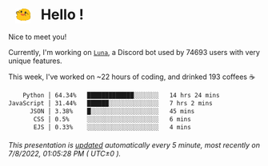 <h1>   <img src="./spoinky.gif" style="vertical-align:middle;" width="30px">   Hello ! </h1>

Nice to meet you!

Currently, I'm working on <a href='https://github.com/Asgarrrr/Luna'>`Luna`</a>, a Discord bot used by 74693 users with very unique features.

This week, I've worked on ~22 hours of coding, and drinked 193 coffees ☕

```
    Python │ 64.34%   █████████████░░░░░░░   14 hrs 24 mins
JavaScript │ 31.44%   ██████░░░░░░░░░░░░░░   7 hrs 2 mins
      JSON │ 3.38%    █░░░░░░░░░░░░░░░░░░░   45 mins
       CSS │ 0.5%     ░░░░░░░░░░░░░░░░░░░░   6 mins
       EJS │ 0.33%    ░░░░░░░░░░░░░░░░░░░░   4 mins
```

###### This presentation is [updated](https://github.com/Asgarrrr) automatically every 5 minute, most recently on 7/8/2022, 01:05:28 PM ( UTC±0 ).